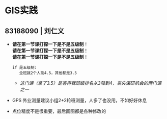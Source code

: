 # GIS实践  
## 83188090 | 刘仁义  
- **请在第一节课打探一下是不是五级制**！  
**请在第一节课打探一下是不是五级制**！  
**请在第一节课打探一下是不是五级制**！  
  ```
  if 是五级制:  
     全班就2个人能4.5，其他都是3.5  
  ```
  - *这门课（拿了3.5）是害得我班级排名从3降到4，丧失保研机会的两门课之一*  
  
- GPS 外业测量建议小组2+2轮班测量，人多了也没用，不如好好休息  
- 点位精度不是很重要，最后画图都是各种修改的  
